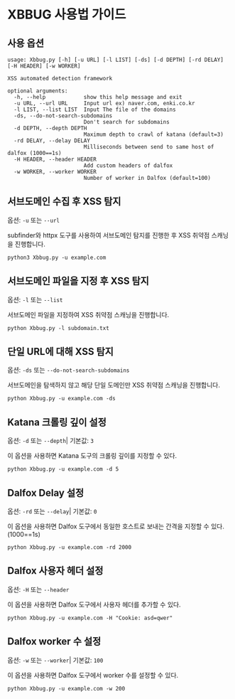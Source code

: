 # XBBUG 사용법 가이드

## 사용 옵션

```
usage: Xbbug.py [-h] [-u URL] [-l LIST] [-ds] [-d DEPTH] [-rd DELAY] [-H HEADER] [-w WORKER]

XSS automated detection framework

optional arguments:
  -h, --help            show this help message and exit
  -u URL, --url URL     Input url ex) naver.com, enki.co.kr
  -l LIST, --list LIST  Input The file of the domains
  -ds, --do-not-search-subdomains
                        Don't search for subdomains
  -d DEPTH, --depth DEPTH
                        Maximum depth to crawl of katana (default=3)
  -rd DELAY, --delay DELAY
                        Milliseconds between send to same host of dalfox (1000==1s)
  -H HEADER, --header HEADER
                        Add custom headers of dalfox
  -w WORKER, --worker WORKER
                        Number of worker in Dalfox (default=100)
```

## 서브도메인 수집 후 XSS 탐지

옵션: `-u` 또는 `--url`

subfinder와 httpx 도구를 사용하여 서브도메인 탐지를 진행한 후 XSS 취약점 스캐닝을 진행합니다.

`python3 Xbbug.py -u example.com`

## 서브도메인 파일을 지정 후 XSS 탐지

옵션: `-l` 또는 `--list`

서브도메인 파일을 지정하여 XSS 취약점 스캐닝을 진행합니다.

`python Xbbug.py -l subdomain.txt`

## 단일 URL에 대해 XSS 탐지

옵션: `-ds` 또는 `--do-not-search-subdomains`

서브도메인을 탐색하지 않고 해당 단일 도메인만 XSS 취약점 스캐닝을 진행합니다.

`python Xbbug.py -u example.com -ds`

## Katana 크롤링 깊이 설정

옵션: `-d` 또는 `--depth`| 기본값: `3`

이 옵션을 사용하면 Katana 도구의 크롤링 깊이를 지정할 수 있다.

`python Xbbug.py -u example.com -d 5`

## Dalfox Delay 설정

옵션: `-rd` 또는 `--delay`| 기본값: `0`

이 옵션을 사용하면 Dalfox 도구에서 동일한 호스트로 보내는 간격을 지정할 수 있다.(1000==1s)

`python Xbbug.py -u example.com -rd 2000`

## Dalfox 사용자 헤더 설정

옵션: `-H` 또는 `--header`

이 옵션을 사용하면 Dalfox 도구에서 사용자 헤더를 추가할 수 있다.

`python Xbbug.py -u example.com -H "Cookie: asd=qwer"`

## Dalfox worker 수 설정

옵션: `-w` 또는 `--worker`| 기본값: `100`

이 옵션을 사용하면 Dalfox 도구에서 worker 수를 설정할 수 있다.

`python Xbbug.py -u example.com -w 200`
